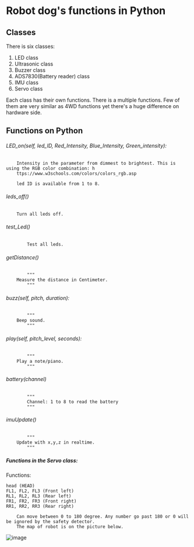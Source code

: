 # Robot dog's functions in Python
## Classes
There is six classes:
1. LED class
2. Ultrasonic class
3. Buzzer class
4. ADS7830(Battery reader) class
5. IMU class
6. Servo class

Each class has their own functions. There is a multiple functions. Few of them are very similar as 4WD functions yet there's a huge difference on hardware side. 

## Functions on Python
###### LED_on(self, led_ID, Red_Intensity, Blue_Intensity, Green_intensity):
```
	Intensity in the parameter from dimmest to brightest. This is using the RGB color combination: h
	ttps://www.w3schools.com/colors/colors_rgb.asp
	
	led ID is available from 1 to 8.
```

###### leds_off()
```
	Turn all leds off.
```

###### test_Led()
```
        Test all leds.
```

###### getDistance()
```
        """
	Measure the distance in Centimeter.
        """
```
###### buzz(self, pitch, duration):
```
        """
	Beep sound.
        """
```
###### play(self, pitch_level, seconds):
```
        """
	Play a note/piano.
        """
```

###### battery(channel)
```
        """
        Channel: 1 to 8 to read the battery
        """
```
###### imuUpdate()
```
        """
	Update with x,y,z in realtime.
        """
```

##### Functions in the Servo class:
Functions: 
```
head (HEAD)
FL1, FL2, FL3 (Front left)
RL1, RL2, RL3 (Rear left)
FR1, FR2, FR3 (Front right)
RR1, RR2, RR3 (Rear right)
```
```
	Can move between 0 to 180 degree. Any number go past 180 or 0 will be ignored by the safety detector. 
	The map of robot is on the picture below.
```
![image](https://user-images.githubusercontent.com/65916520/127222119-cf8c231f-684c-4797-9098-c85750a9f6fb.png)

